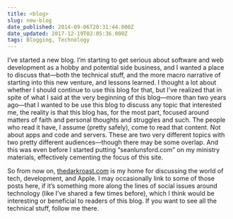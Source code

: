 ```yaml
---
title: <blog>
slug: new-blog
date_published: 2014-09-06T20:31:44.000Z
date_updated: 2017-12-19T02:05:36.000Z
tags: Blogging, Technology
---
```


I’ve started a new blog. I’m starting to get serious about software and web development as a hobby and potential side business, and I wanted a place to discuss that—both the technical stuff, and the more macro narrative of starting into this new venture, and lessons learned. I thought a lot about whether I should continue to use this blog for that, but I’ve realized that in spite of what I said at the very beginning of this blog—more than two years ago—that I wanted to be use this blog to discuss any topic that interested me, the reality is that this blog has, for the most part, focused around matters of faith and personal thoughts and struggles and such. The people who read it have, I assume (pretty safely), come to read that content. Not about apps and code and servers. These are two very different topics with two pretty different audiences—though there may be some overlap. And this was even before I started putting “seanlunsford.com” on my ministry materials, effectively cementing the focus of this site.

So from now on, [thedarkroast.com](http://thedarkroast.com) is my home for discussing the world of tech, development, and Apple. I may occasionally link to some of those posts here, if it’s something more along the lines of social issues around technology (like I’ve shared a few times before), which I think would be interesting or beneficial to readers of this blog. If you want to see all the technical stuff, follow me there.

